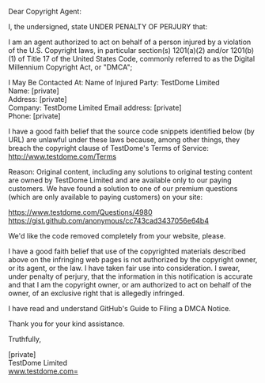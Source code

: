Dear Copyright Agent:

I, the undersigned, state UNDER PENALTY OF PERJURY that:

I am an agent authorized to act on behalf of a person injured by a violation of the U.S. Copyright laws, in particular section(s) 1201(a)(2) and/or 1201(b)(1) of Title 17 of the United States Code, commonly referred to as the Digital Millennium Copyright Act, or "DMCA";

I May Be Contacted At:
Name of Injured Party: TestDome Limited  
Name: [private]  
Address: [private]  
Company: TestDome Limited
Email address: [private]  
Phone: [private]  

I have a good faith belief that the source code snippets identified below (by URL) are unlawful under these laws because, among other things, they breach the copyright clause of TestDome's Terms of Service:
http://www.testdome.com/Terms

Reason:
Original content, including any solutions to original testing content are owned by TestDome Limited and are available only to our paying customers.
We have found a solution to one of our premium questions (which are only available to paying customers) on your site:

https://www.testdome.com/Questions/4980  
https://gist.github.com/anonymous/cc743cad3437056e64b4

We'd like the code removed completely from your website, please.

I have a good faith belief that use of the copyrighted materials described above on the infringing web pages is not authorized by the copyright owner, or its agent, or the law. I have taken fair use into consideration.
I swear, under penalty of perjury, that the information in this notification is accurate and that I am the copyright owner, or am authorized to act on behalf of the owner, of an exclusive right that is allegedly infringed.

I have read and understand GitHub's Guide to Filing a DMCA Notice.

Thank you for your kind assistance.

Truthfully,

[private]  
TestDome Limited   
www.testdome.com=
